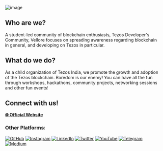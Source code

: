 <!-- <img align="center" src="https://user-images.githubusercontent.com/76481787/185757397-c3288249-e4c1-49f9-b796-e49d5415edd1.png"></img>
<br>
<br> -->

![image](https://user-images.githubusercontent.com/76481787/185759460-1f6f6a95-01b3-44e9-be38-6d4074cfc723.png)

## Who are we?

A student-led community of blockchain enthusiasts, Tezos Developer's Community, Vellore focuses on spreading awareness regarding blockchain in general, and developing on Tezos in particular.

## What do we do?

As a child organization of Tezos India, we promote the growth and adoption of the Tezos blockchain. Boredom is our enemy! You can have all the fun through workshops, hackathons, community projects, networking sessions and other fun events!

## Connect with us!

[**🌐 Official Website**](https://tdc-vellore.carrd.co)

### Other Platforms: 
[![GitHub](https://img.shields.io/badge/github-%23121011.svg?style=for-the-badge&logo=github&logoColor=white)](https://github.com/tdc-vellore/)
[![Instagram](https://img.shields.io/badge/Instagram-%23E4405F.svg?style=for-the-badge&logo=Instagram&logoColor=white)](https://www.instagram.com/p/Cg4Sg5fP7xC/)
[![LinkedIn](https://img.shields.io/badge/linkedin-%230077B5.svg?style=for-the-badge&logo=linkedin&logoColor=white)](https://www.linkedin.com/company/78139935/)
[![Twitter](https://img.shields.io/badge/Twitter-%231DA1F2.svg?style=for-the-badge&logo=Twitter&logoColor=white)](https://twitter.com/tezos_vellore)
[![YouTube](https://img.shields.io/badge/YouTube-%23FF0000.svg?style=for-the-badge&logo=YouTube&logoColor=white)](https://www.youtube.com/channel/UCZWePRRp1WGH6MyICxxZdvQ)
[![Telegram](https://img.shields.io/badge/Telegram-2CA5E0?style=for-the-badge&logo=telegram&logoColor=white)](https://t.me/+JwQzKMnydeI3NzM1)
[![Medium](https://img.shields.io/badge/Medium-12100E?style=for-the-badge&logo=medium&logoColor=white)](https://medium.com/@tezosdevcommunityvellore)
